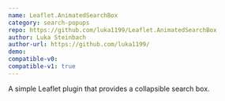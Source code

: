 ```yaml
---
name: Leaflet.AnimatedSearchBox
category: search-popups
repo: https://github.com/luka1199/Leaflet.AnimatedSearchBox
author: Luka Steinbach
author-url: https://github.com/luka1199/
demo: 
compatible-v0:
compatible-v1: true
---
```


A simple Leaflet plugin that provides a collapsible search box.
